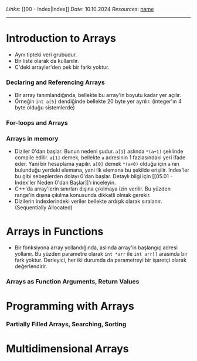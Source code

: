 *Links*: [[00 - Index|Index]]
*Date*: 10.10.2024
*Resources*: [name]()

---
# Introduction to Arrays
* Aynı tipteki veri grubudur.
* Bir liste olarak da kullanılır.
* C'deki arrayler'den pek bir farkı yoktur.
### Declaring and Referencing Arrays
* Bir array tanımlandığında, bellekte bu array'in boyutu kadar yer açılır.
* Örneğin `int a[5]` dendiğinde bellekte 20 byte yer ayrılır. (integer'ın 4 byte olduğu sistemlerde)
### For-loops and Arrays
### Arrays in memory
* Diziler 0'dan başlar. Bunun nedeni şudur. `a[1]` aslında `*(a+1)` şeklinde compile edilir. `a[1]` demek, bellekte `a` adresinin 1 fazlasındaki yeri ifade eder. Yani bir hesaplama yapılır. `a[0]` demek `*(a+0)` olduğu için `a` nın bulunduğu yerdeki elemana, yani ilk elemana bu şekilde erişilir. Index'ler bu gibi sebeplerden dolayı 0'dan başlar. Detaylı bilgi için [[05.01 - Index'ler Neden 0'dan Başlar]]'ı inceleyin.
* C++'da array'lerin sınırları dışına çıkılmaya izin verilir. Bu yüzden range'in dışına çıkılma konusunda dikkatli olmak gerekir.
* Dizilerin indexlerindeki veriler bellekte ardışık olarak sıralanır. (Sequentially Allocated)
# Arrays in Functions
* Bir fonksiyona array yollandığında, aslında array'in başlangıç adresi yollanır. Bu yüzden parametre olarak `int *arr` ile `int arr[]` arasında bir fark yoktur. Derleyici, her iki durumda da parametreyi bir işaretçi olarak değerlendirir.
### Arrays as Function Arguments, Return Values
# Programming with Arrays
### Partially Filled Arrays, Searching, Sorting
# Multidimensional Arrays